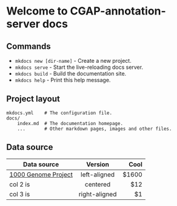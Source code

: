 # Welcome to CGAP-annotation-server docs

<!-- For full documentation visit [mkdocs.org](https://mkdocs.org). -->

## Commands

* `mkdocs new [dir-name]` - Create a new project.
* `mkdocs serve` - Start the live-reloading docs server.
* `mkdocs build` - Build the documentation site.
* `mkdocs help` - Print this help message.


## Project layout

    mkdocs.yml    # The configuration file.
    docs/
        index.md  # The documentation homepage.
        ...       # Other markdown pages, images and other files.


## Data source

| Data source   |      Version      |  Cool |
|---------------|:-------------:|------:|
| [1000 Genome Project](datasource/1000_genome_project.md)      |  left-aligned | $1600 |
| col 2 is |    centered   |   $12 |
| col 3 is | right-aligned |    $1 |